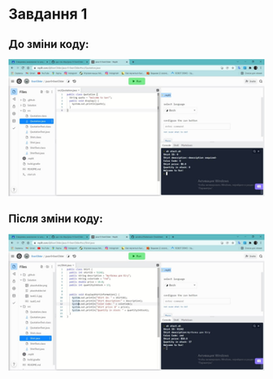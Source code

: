# Завдання 1
## До зміни коду:
![alt-text](/Solution/task1.1.jpg)

## Після зміни коду:
![alt-text](/Solution/task1.2.jpg)

